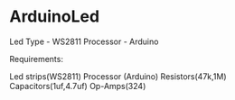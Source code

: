 # ArduinoLed

Led Type - WS2811
Processor - Arduino

Requirements:


Led strips(WS2811)
Processor (Arduino)
Resistors(47k,1M)
Capacitors(1uf,4.7uf)
Op-Amps(324)


